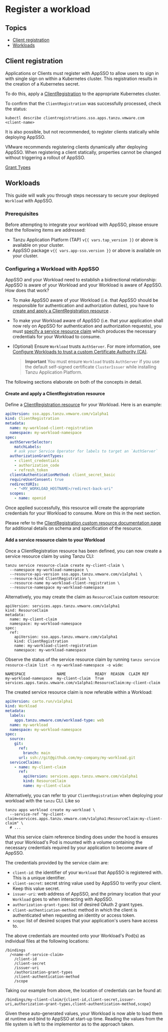 # Register a workload

## Topics

- [Client registration](#client-registration)
- [Workloads](#workloads)

## Client registration

Applications or Clients must register with AppSSO to allow users to sign in with single sign on within a Kubernetes cluster.
This registration results in the creation of a Kubernetes secret.

To do this, apply a [ClientRegistration](../crds/clientregistration.md) to the appropriate Kubernetes cluster.

To confirm that the `ClientRegistration` was successfully processed, check the status:

```shell
kubectl describe clientregistrations.sso.apps.tanzu.vmware.com <client-name>
```

It is also possible, but not recommended, to register clients statically while deploying AppSSO.

VMware recommends registering clients dynamically after deploying AppSSO. When registering a client 
statically, properties cannot be changed without triggering a rollout of AppSSO.

[Grant Types](grant-types.md)

## <a id='workloads'></a> Workloads

This guide will walk you through steps necessary to secure your deployed `Workload` with AppSSO.

### Prerequisites

Before attempting to integrate your workload with AppSSO, please ensure that the following items are addressed:

- Tanzu Application Platform (TAP) `v{{ vars.tap_version }}` or above is available on your cluster.
- AppSSO package `v{{ vars.app-sso.version }}` or above is available on your cluster.

### Configuring a Workload with AppSSO

AppSSO and your Workload need to establish a bidirectional relationship: AppSSO is aware of your Workload and your
Workload is aware of AppSSO. How does that work?

- To make AppSSO aware of your Workload (i.e. that AppSSO should be responsible for authentication and authorization
  duties), you have to [create and apply a ClientRegistration resource](#create-and-apply-a-clientregistration-resource)
  .
- To make your Workload aware of AppSSO (i.e. that your application shall now rely on AppSSO for authentication and
  authorization requests), you must [specify a service resource claim](#add-a-service-resource-claim-to-your-workload)
  which produces the necessary credentials for your Workload to consume.
- (Optional) Ensure `Workload` trusts `AuthServer`. 
  For more information, see [Configure Workloads to trust a custom Certificate Authority (CA)](../service-operators/workload-trust-custom-ca.hbs.md).

    >**Important** You must ensure `Workload` trusts `AuthServer` if you use the default self-signed certificate `ClusterIssuer` while installing Tanzu Application Platform.

The following sections elaborate on both of the concepts in detail.

#### Create and apply a ClientRegistration resource

Define a [ClientRegistration resource](../crds/clientregistration.md) for your Workload. Here is an example:

```yaml
apiVersion: sso.apps.tanzu.vmware.com/v1alpha1
kind: ClientRegistration
metadata:
  name: my-workload-client-registration
  namespace: my-workload-namespace
spec:
  authServerSelector:
    matchLabels:
    # ask your Service Operator for labels to target an `AuthServer`
  authorizationGrantTypes:
    - client_credentials
    - authorization_code
    - refresh_token
  clientAuthenticationMethod: client_secret_basic
  requireUserConsent: true
  redirectURIs:
    - "<MY_WORKLOAD_HOSTNAME>/redirect-back-uri"
  scopes:
    - name: openid
```

Once applied successfully, this resource will create the appropriate credentials for your Workload to consume. More on
this in the next section.

Please refer to the [ClientRegistration custom resource documentation page](../crds/clientregistration.md) for
additional details on schema and specification of the resource.

#### Add a service resource claim to your Workload

Once a ClientRegistration resource has been defined, you can now create a service resource claim by using Tanzu CLI:

```shell
tanzu service resource-claim create my-client-claim \
  --namespace my-workload-namespace \
  --resource-api-version sso.apps.tanzu.vmware.com/v1alpha1 \
  --resource-kind ClientRegistration \
  --resource-name my-workload-client-registration \
  --resource-namespace my-workload-namespace
```

Alternatively, you may create the claim as `ResourceClaim` custom resource:

```shell
apiVersion: services.apps.tanzu.vmware.com/v1alpha1
kind: ResourceClaim
metadata:
  name: my-client-claim
  namespace: my-workload-namespace
spec:
  ref:
    apiVersion: sso.apps.tanzu.vmware.com/v1alpha1
    kind: ClientRegistration
    name: my-workload-client-registration
    namespace: my-workload-namespace
```

Observe the status of the service resource claim by running `tanzu service resource-claim list -n my-workload-namespace -o wide`:

```text
NAMESPACE              NAME             READY  REASON  CLAIM REF
my-workload-namespace  my-client-claim  True           services.apps.tanzu.vmware.com/v1alpha1:ResourceClaim:my-client-claim
```

The created service resource claim is now referable within a Workload:

```yaml
apiVersion: carto.run/v1alpha1
kind: Workload
metadata:
  labels:
    apps.tanzu.vmware.com/workload-type: web
  name: my-workload
  namespace: my-workload-namespace
spec:
  source:
    git:
      ref:
        branch: main
      url: ssh://git@github.com/my-company/my-workload.git
  serviceClaims:
    - name: my-client-claim
      ref:
        apiVersion: services.apps.tanzu.vmware.com/v1alpha1
        kind: ResourceClaim
        name: my-client-claim
```

Alternatively, you can refer to your `ClientRegistration` when deploying your workload with the `tanzu` CLI. Like so

```shell
tanzu apps workload create my-workload \
  --service-ref "my-client-claim=services.apps.tanzu.vmware.com/v1alpha1:ResourceClaim:my-client-claim" \
  # ...
```

What this service claim reference binding does under the hood is ensures that your Workload's Pod is mounted with a
volume containing the necessary credentials required by your application to become aware of AppSSO.

The credentials provided by the service claim are:

- `client-id`: the identifier of your `Workload` that AppSSO is registered with. 
This is a unique identifier.
- `client-secret`: secret string value used by AppSSO to verify your client. 
Keep this value secret.
- `issuer-uri`: web address of AppSSO, and the primary location that your `Workload` 
goes to when interacting with AppSSO.
- `authorization-grant-types`: list of desired OAuth 2 grant types.
- `client-authentication-method`: method in which the client is authenticated when requesting an identity or access token.
- `scope`: list of desired scopes that your application's users have access to.

The above credentials are mounted onto your Workload's Pod(s) as individual files at the following locations:

```shell
/bindings
  /<name-of-service-claim>
    /client-id
    /client-secret
    /issuer-uri
    /authorization-grant-types
    /client-authentication-method
    /scope
```

Taking our example from above, the location of credentials can be found at:

```shell
/bindings/my-client-claim/{client-id,client-secret,issuer-uri,authorization-grant-types,client-authentication-method,scope}
```

Given these auto-generated values, your Workload is now able to load them at runtime and bind to AppSSO at start-up
time. Reading the values from the file system is left to the implementor as to the approach taken.
